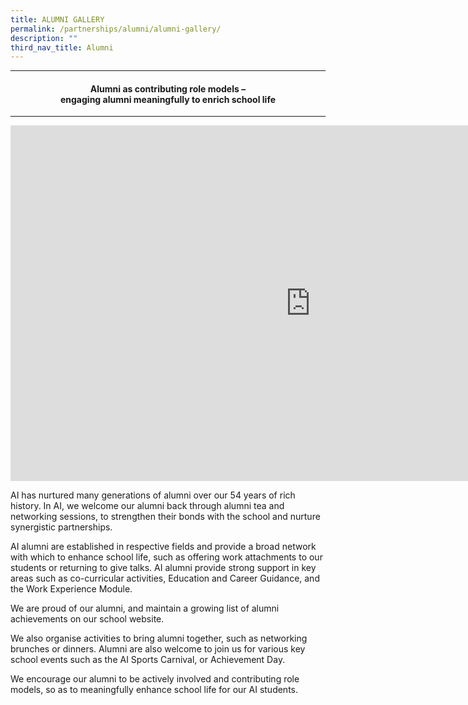 ```yaml
---
title: ALUMNI GALLERY
permalink: /partnerships/alumni/alumni-gallery/
description: ""
third_nav_title: Alumni
---
```

<hr>
<h4 style="text-align: center;">Alumni as contributing role models &ndash;<br />engaging alumni meaningfully to enrich school life</h4>
<hr>
<iframe src="https://docs.google.com/presentation/d/e/2PACX-1vQDjEcesnns_wyNIOB2GAHXE2ZbJNV-t2PghR1bUujYxxobmetfz4edHiqEEkyZ-i_GkqLmE1yT4Qtg/embed?start=false&loop=false&delayms=5000" frameborder="0" width="960" height="569" allowfullscreen="true"></iframe>
<p>AI has nurtured many generations of alumni over our 54 years of rich history. In AI, we welcome our alumni back through alumni tea and networking sessions, to strengthen their bonds with the school and nurture synergistic partnerships.</p>
<p>AI alumni are established in respective fields and provide a broad network with which to enhance school life, such as offering work attachments to our students or returning to give talks. AI alumni provide strong support in key areas such as co-curricular activities, Education and Career Guidance, and the Work Experience Module.</p>
<p>We are proud of our alumni, and maintain a growing list of alumni achievements on our school website.</p>
<p>We also organise activities to bring alumni together, such as networking brunches or dinners. Alumni are also welcome to join us for various key school events such as the AI Sports Carnival, or Achievement Day.</p>
<p>We encourage our alumni to be actively involved and contributing role models, so as to meaningfully enhance school life for our AI students.</p>